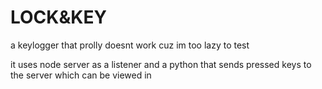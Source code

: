 # LOCK&KEY

a keylogger that prolly doesnt work cuz im too lazy to test

it uses node server as a listener and a python that sends pressed keys to the server which can be viewed in 